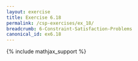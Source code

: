 ```yaml
---
layout: exercise
title: Exercise 6.18
permalink: /csp-exercises/ex_18/
breadcrumb: 6-Constraint-Satisfaction-Problems
canonical_id: ex6.18
---
```


{% include mathjax_support %}

